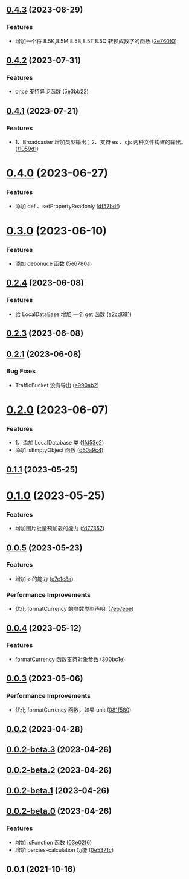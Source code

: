 ## [0.4.3](https://github.com/pfzhengd/jupiter-utils/compare/v0.4.2...v0.4.3) (2023-08-29)


### Features

* 增加一个将 8.5K,8.5M,8.5B,8.5T,8.5Q 转换成数字的函数 ([2e760f0](https://github.com/pfzhengd/jupiter-utils/commit/2e760f06d392fda1cccb3e855c77c5e339b3209e))



## [0.4.2](https://github.com/pfzhengd/jupiter-utils/compare/v0.4.1...v0.4.2) (2023-07-31)


### Features

* once 支持异步函数 ([5e3bb22](https://github.com/pfzhengd/jupiter-utils/commit/5e3bb226df8ceb5fa99c202e1783044a6a9fa1e5))



## [0.4.1](https://github.com/pfzhengd/jupiter-utils/compare/v0.4.0...v0.4.1) (2023-07-21)


### Features

* 1、Broadcaster 增加类型输出；2、支持 es 、cjs 两种文件构建的输出。 ([f1059d1](https://github.com/pfzhengd/jupiter-utils/commit/f1059d1c037488184fe9ccaf39cfb7c5f7848384))



# [0.4.0](https://github.com/pfzhengd/jupiter-utils/compare/v0.3.0...v0.4.0) (2023-06-27)


### Features

* 添加 def 、setPropertyReadonly ([df57bdf](https://github.com/pfzhengd/jupiter-utils/commit/df57bdf4e3be3d97e33b3fcb43541dd1fbb88880))



# [0.3.0](https://github.com/pfzhengd/jupiter-utils/compare/v0.2.4...v0.3.0) (2023-06-10)


### Features

* 添加 debonuce 函数 ([5e6780a](https://github.com/pfzhengd/jupiter-utils/commit/5e6780abb99bf0bed82799f80d63a870fcbe8784))



## [0.2.4](https://github.com/pfzhengd/jupiter-utils/compare/v0.2.3...v0.2.4) (2023-06-08)


### Features

* 给 LocalDataBase 增加 一个 get 函数 ([a2cd681](https://github.com/pfzhengd/jupiter-utils/commit/a2cd681945a876b6788fbbde6e36e482167f1f4a))



## [0.2.3](https://github.com/pfzhengd/jupiter-utils/compare/v0.2.1...v0.2.3) (2023-06-08)



## [0.2.1](https://github.com/pfzhengd/jupiter-utils/compare/v0.2.0...v0.2.1) (2023-06-08)


### Bug Fixes

* TrafficBucket 没有导出 ([e990ab2](https://github.com/pfzhengd/jupiter-utils/commit/e990ab2354b688ad934e442b94bbc341f6fa97a4))



# [0.2.0](https://github.com/pfzhengd/jupiter-utils/compare/v0.1.1...v0.2.0) (2023-06-07)


### Features

* 1、添加 LocalDatabase 类 ([1fd53e2](https://github.com/pfzhengd/jupiter-utils/commit/1fd53e29286b95d5b8586f4e0d4a23656f999721))
* 添加 isEmptyObject 函数 ([d50a9c4](https://github.com/pfzhengd/jupiter-utils/commit/d50a9c40ba554c2360669d4c75d5f585da056c80))



## [0.1.1](https://github.com/pfzhengd/jupiter-utils/compare/v0.1.0...v0.1.1) (2023-05-25)



# [0.1.0](https://github.com/pfzhengd/jupiter-utils/compare/v0.0.5...v0.1.0) (2023-05-25)


### Features

* 增加图片批量预加载的能力 ([fd77357](https://github.com/pfzhengd/jupiter-utils/commit/fd77357272df93b82712d667e0181066410e5b6e))



## [0.0.5](https://github.com/pfzhengd/jupiter-utils/compare/v0.0.4...v0.0.5) (2023-05-23)


### Features

* 增加 ø 的能力 ([e7e1c8a](https://github.com/pfzhengd/jupiter-utils/commit/e7e1c8a10b74f695c67610da16ffaf01b6138266))


### Performance Improvements

* 优化 formatCurrency 的参数类型声明. ([7eb7ebe](https://github.com/pfzhengd/jupiter-utils/commit/7eb7ebeebb2bfc72594e7ce2a9951b4b472b6be2))



## [0.0.4](https://github.com/pfzhengd/jupiter-utils/compare/v0.0.3...v0.0.4) (2023-05-12)


### Features

* formatCurrency 函数支持对象参数 ([300bc1e](https://github.com/pfzhengd/jupiter-utils/commit/300bc1ea8aa463c20c04d35f7420bc329e4b8198))



## [0.0.3](https://github.com/pfzhengd/jupiter-utils/compare/v0.0.2...v0.0.3) (2023-05-06)


### Performance Improvements

* 优化 formatCurrency 函数，如果 unit ([081f580](https://github.com/pfzhengd/jupiter-utils/commit/081f580c1314513dc7de355c548e3c152d181bcb))



## [0.0.2](https://github.com/pfzhengd/jupiter-utils/compare/v0.0.2-beta.3...v0.0.2) (2023-04-28)



## [0.0.2-beta.3](https://github.com/pfzhengd/jupiter-utils/compare/v0.0.2-beta.2...v0.0.2-beta.3) (2023-04-26)



## [0.0.2-beta.2](https://github.com/pfzhengd/jupiter-utils/compare/v0.0.2-beta.1...v0.0.2-beta.2) (2023-04-26)



## [0.0.2-beta.1](https://github.com/pfzhengd/jupiter-utils/compare/v0.0.2-beta.0...v0.0.2-beta.1) (2023-04-26)



## [0.0.2-beta.0](https://github.com/pfzhengd/jupiter-utils/compare/v0.0.1...v0.0.2-beta.0) (2023-04-26)


### Features

* 增加 isFunction 函数 ([03e02f6](https://github.com/pfzhengd/jupiter-utils/commit/03e02f6f36bfb44b799b6d9b70fe099e2932bb54))
* 增加 percies-calculation 功能 ([0e5371c](https://github.com/pfzhengd/jupiter-utils/commit/0e5371cbf7624d882df8c6dec84f0c242a1b5f89))



## 0.0.1 (2021-10-16)



